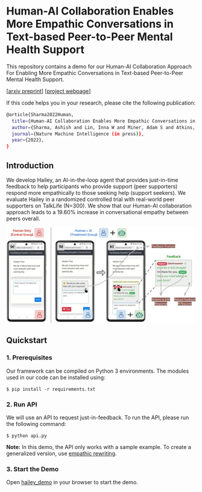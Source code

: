 # Human-AI Collaboration Enables More Empathic Conversations in Text-based Peer-to-Peer Mental Health Support
This repository contains a demo for our Human-AI Collaboration Approach For Enabling More Empathic Conversations in Text-based Peer-to-Peer Mental Health Support.

[[arxiv preprint](https://arxiv.org/pdf/2203.15144)] [[project webpage](bdata.uw.edu/empathy)]

If this code helps you in your research, please cite the following publication:
```bash
@article{Sharma2022Human,
  title={Human-AI Collaboration Enables More Empathic Conversations in Text-based Peer-to-Peer Mental Health Support},
  author={Sharma, Ashish and Lin, Inna W and Miner, Adam S and Atkins, David C and Althoff, Tim},
  journal={Nature Machine Intelligence (in press)},
  year={2022},
}
```
## Introduction

We develop Hailey, an AI-in-the-loop agent that provides just-in-time feedback to help participants who provide support (peer supporters) respond more empathically to those seeking help (support seekers). We evaluate Hailey in a randomized controlled trial with real-world peer supporters on TalkLife (N=300). We show that our Human-AI collaboration approach leads to a 19.60% increase in conversational empathy between peers overall.

![HAILEY_Overview](hailey_overview.JPG?raw=true "Title") 

## Quickstart

### 1. Prerequisites

Our framework can be compiled on Python 3 environments. The modules used in our code can be installed using:
```
$ pip install -r requirements.txt
```

### 2. Run API

We will use an API to request just-in-feedback. To run the API, please run the following command:

```
$ python api.py
```

**Note:** In this demo, the API only works with a sample example. To create a generalized version, use [empathic rewriting](https://arxiv.org/pdf/2101.07714.pdf). 


### 3. Start the Demo

Open [hailey_demo](hailey_demo.html) in your browser to start the demo.
